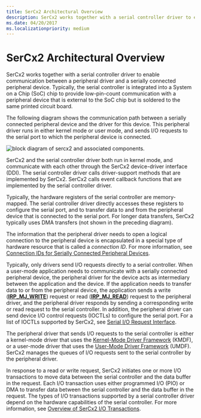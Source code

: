 ```yaml
---
title: SerCx2 Architectural Overview
description: SerCx2 works together with a serial controller driver to enable communication between a peripheral driver and a serially connected peripheral device.
ms.date: 04/20/2017
ms.localizationpriority: medium
---
```


# SerCx2 Architectural Overview

SerCx2 works together with a serial controller driver to enable communication between a peripheral driver and a serially connected peripheral device. Typically, the serial controller is integrated into a System on a Chip (SoC) chip to provide low-pin-count communication with a peripheral device that is external to the SoC chip but is soldered to the same printed circuit board.

The following diagram shows the communication path between a serially connected peripheral device and the driver for this device. This peripheral driver runs in either kernel mode or user mode, and sends I/O requests to the serial port to which the peripheral device is connected.

![block diagram of sercx2 and associated components.](images/sercx2modules.png)

SerCx2 and the serial controller driver both run in kernel mode, and communicate with each other through the SerCx2 device-driver interface (DDI). The serial controller driver calls driver-support methods that are implemented by SerCx2. SerCx2 calls event callback functions that are implemented by the serial controller driver.

Typically, the hardware registers of the serial controller are memory-mapped. The serial controller driver directly accesses these registers to configure the serial port, and to transfer data to and from the peripheral device that is connected to the serial port. For longer data transfers, SerCx2 typically uses DMA transfers (not shown in the preceding diagram).

The information that the peripheral driver needs to open a logical connection to the peripheral device is encapsulated in a special type of hardware resource that is called a *connection ID*. For more information, see [Connection IDs for Serially Connected Peripheral Devices](connection-ids-for-serially-connected-peripheral-devices.md).

Typically, only drivers send I/O requests directly to a serial controller. When a user-mode application needs to communicate with a serially connected peripheral device, the peripheral driver for the device acts as intermediary between the application and the device. If the application needs to transfer data to or from the peripheral device, the application sends a write ([**IRP\_MJ\_WRITE**](/previous-versions/ff546904(v=vs.85))) request or read ([**IRP\_MJ\_READ**](/previous-versions/ff546883(v=vs.85))) request to the peripheral driver, and the peripheral driver responds by sending a corresponding write or read request to the serial controller. In addition, the peripheral driver can send device I/O control requests (IOCTLs) to configure the serial port. For a list of IOCTLs supported by SerCx2, see [Serial I/O Request Interface](serial-i-o-request-interface.md).

The peripheral driver that sends I/O requests to the serial controller is either a kernel-mode driver that uses the [Kernel-Mode Driver Framework](../wdf/using-the-framework-to-develop-a-driver.md) (KMDF), or a user-mode driver that uses the [User-Mode Driver Framework](../wdf/overview-of-the-umdf.md) (UMDF). SerCx2 manages the queues of I/O requests sent to the serial controller by the peripheral driver.

In response to a read or write request, SerCx2 initiates one or more I/O transactions to move data between the serial controller and the data buffer in the request. Each I/O transaction uses either programmed I/O (PIO) or DMA to transfer data between the serial controller and the data buffer in the request. The types of I/O transactions supported by a serial controller driver depend on the hardware capabilities of the serial controller. For more information, see [Overview of SerCx2 I/O Transactions](overview-of-sercx2-i-o-transactions.md).
